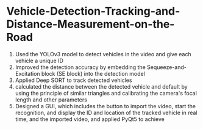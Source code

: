 # Vehicle-Detection-Tracking-and-Distance-Measurement-on-the-Road
1. Used the YOLOv3 model to detect vehicles in the video and give each vehicle a unique ID
2. Improved the detection accuracy by embedding the Sequeeze-and-Excitation block (SE block) into the detection model
3. Applied Deep SORT to track detected vehicles
4. calculated the distance between the detected vehicle and default by using the principle of similar triangles and calibrating the camera's focal length and other parameters
5. Designed a GUI, which includes the button to import the video, start the recognition, and display the ID and location of the tracked vehicle in real time, and the imported video, and applied PyQt5 to achieve
